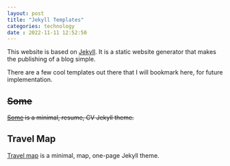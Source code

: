```yaml
---
layout: post
title: "Jekyll Templates" 
categories: technology
date : 2022-11-11 12:52:50
---
```

This website is based on [Jekyll](http://jekyllrb.com/). It is a static website generator that makes the publishing of a blog simple. 

There are a few cool templates out there that I will bookmark here, for future implementation. 

## ~~Some~~
~~[Some](https://jekyll-themes.com/some/) is a minimal, resume, CV Jekyll theme.~~ 

## Travel Map
[Travel map](https://jekyll-themes.com/jekyller/TravelMap) is a minimal, map, one-page Jekyll theme.
